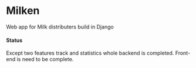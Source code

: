 # Milken
Web app for Milk distributers build in Django

#### Status

Except two features track and statistics whole backend is completed. Front-end is need to be complete. 
